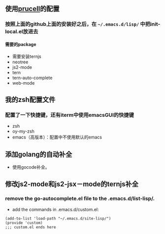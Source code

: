 ## 使用[prucell](https://github.com/purcell/emacs.d)的配置

### 按照上面的github上面的安装好之后，在 ```~/.emacs.d/lisp/``` 中把init-local.el放进去

#### 需要的package
* 需要安装ternjs
* neotree
* js2-mode
* tern
* tern-auto-complete
* web-mode

## 我的zsh配置文件
### 配置了一下快捷键，还有iterm中使用emacsGUI的快捷键
* zsh
* oy-my-zsh
* emacs（高版本）：配置中不使用默认的emacs

## 添加golang的自动补全
* 使用gocode补全。
## 修改js2-mode和js2-jsx－mode的ternjs补全

### remove the go-autocomplete.el file to the .emacs.d/list-lisp/. 
* add the commands in .emacs.d/custom.el:
```
(add-to-list 'load-path "~/.emacs.d/site-lisp/")
(provide 'custom)
;;; custom.el ends here
```
